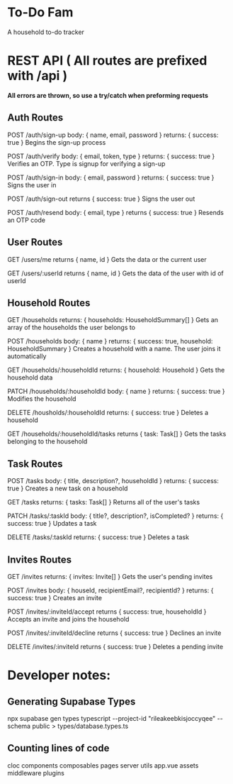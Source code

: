 # To-Do Fam

A household to-do tracker

# REST API ( All routes are prefixed with /api )

**All errors are thrown, so use a try/catch when preforming requests**

## Auth Routes

POST /auth/sign-up
body: { name, email, password }
returns: { success: true }
Begins the sign-up process

POST /auth/verify
body: { email, token, type }
returns: { success: true }
Verifies an OTP. Type is signup for verifying a sign-up

POST /auth/sign-in
body: { email, password }
returns: { success: true }
Signs the user in

POST /auth/sign-out
returns { success: true }
Signs the user out

POST /auth/resend
body: { email, type }
returns { success: true }
Resends an OTP code

## User Routes

GET /users/me
returns { name, id }
Gets the data or the current user

GET /users/:userId
returns { name, id }
Gets the data of the user with id of userId

## Household Routes

GET /households
returns: { households: HouseholdSummary[] }
Gets an array of the households the user belongs to

POST /households
body: { name }
returns: { success: true, household: HouseholdSummary }
Creates a household with a name. The user joins it automatically

GET /households/:householdId
returns: { household: Household }
Gets the household data

PATCH /households/:householdId
body: { name }
returns: { success: true }
Modifies the household

DELETE /housholds/:householdId
returns: { success: true }
Deletes a household

GET /households/:householdId/tasks
returns { task: Task[] }
Gets the tasks belonging to the household

## Task Routes

POST /tasks
body: { title, description?, householdId }
returns: { success: true }
Creates a new task on a household

GET /tasks
returns: { tasks: Task[] }
Returns all of the user's tasks

PATCH /tasks/:taskId
body: { title?, description?, isCompleted? }
returns: { success: true }
Updates a task

DELETE /tasks/:taskId
returns: { success: true }
Deletes a task

## Invites Routes

GET /invites
returns: { invites: Invite[] }
Gets the user's pending invites

POST /invites
body: { houseId, recipientEmail?, recipientId? }
returns: { success: true }
Creates an invite

POST /invites/:inviteId/accept
returns { success: true, householdId }
Accepts an invite and joins the household

POST /invites/:inviteId/decline
returns { success: true }
Declines an invite

DELETE /invites/:inviteId
returns { success: true }
Deletes a pending invite

# Developer notes:

## Generating Supabase Types

npx supabase gen types typescript --project-id "rileakeebkisjoccyqee" --schema public > types/database.types.ts

## Counting lines of code

cloc components composables pages server utils app.vue assets middleware plugins
